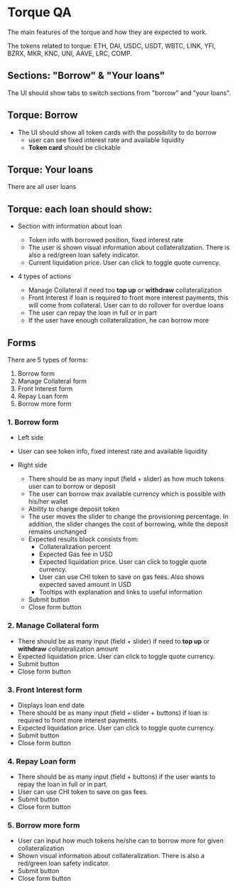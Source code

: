 # Torque QA

The main features of the torque and how they are expected to work.

The tokens related to torque: ETH, DAI, USDC, USDT, WBTC, LINK, YFI, BZRX, MKR, KNC, UNI, AAVE, LRC, COMP.

## Sections: "Borrow" & "Your loans"

The UI should show tabs to switch sections from "borrow" and "your loans".

## Torque: Borrow

- The UI should show all token cards with the possibility to do borrow
  - user can see fixed interest rate and available liquidity
  - **Token card** should be clickable

## Torque: Your loans

There are all user loans

## Torque: each loan should show:

* Section with information about loan
  - Token info with borrowed position, fixed interest rate
  - The user is shown visual information about collateralization. There is also a red/green loan safety indicator. 
  - Current liquidation price. User can click to toggle quote currency.

* 4 types of actions
  - Manage Collateral if need too **top up** or **withdraw** collateralization 
  - Front Interest if loan is required to front more interest payments, this will come from collateral. User can to do rollover for overdue loans
  - The user can repay the loan in full or in part
  - If the user have enough collateralization, he can borrow more 
      
## Forms

There are 5 types of forms:

1. Borrow form
2. Manage Collateral form
3. Front Interest form
4. Repay Loan form
5. Borrow more form

### 1. Borrow form

 * Left side
 
  - User can see token info, fixed interest rate and available liquidity

 * Right side

    - There should be as many input (field + slider) as how much tokens user can to borrow or deposit
    - The user can borrow max available currency which is possible with his/her wallet   
    - Ability to change deposit token 
    - The user moves the slider to change the provisioning percentage. In addition, the slider changes the cost of borrowing, while the deposit remains unchanged  
    - Expected results block consists from:
        - Collateralization percent
        - Expected Gas fee in USD
        - Expected liquidation price. User can click to toggle quote currency.
        - User can use CHI token to save on gas fees.  Also shows expected saved amount in USD
        - Tooltips with explanation and links to useful information
    - Submit button
    - Close form button

### 2. Manage Collateral form

- There should be as many input (field + slider) if need to **top up** or **withdraw** collateralization amount
- Expected liquidation price. User can click to toggle quote currency.
- Submit button
- Close form button

### 3. Front Interest form

- Displays loan end date
- There should be as many input (field + slider + buttons) if loan is required to front more interest payments.
- Expected liquidation price. User can click to toggle quote currency.
- Submit button
- Close form button

### 4. Repay Loan form

- There should be as many input (field + buttons) if the user wants to repay the loan in full or in part.
- User can use CHI token to save on gas fees. 
- Submit button
- Close form button

### 5. Borrow more form

- User can input how much tokens he/she can to borrow more for given collateralization
- Shown visual information about collateralization. There is also a red/green loan safety indicator. 
- Submit button
- Close form button

